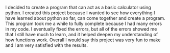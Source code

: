 I decided to create a program that can act as a basic calculator using python. I created this project because I wanted to see how everything I have learned about python so far, can come together and create a program. This program took me a while to fully complete because I had many errors in my code. I eventually fixed the errors, but all of the errors showed me that I still have much to learn, and it helped deepen my understanding of how functions work. Overall I would say this project was very fun to make and I am very satisfied with the results.  
